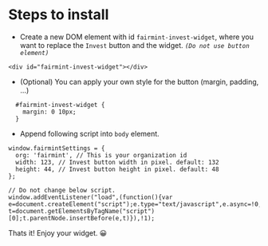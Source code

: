 # Steps to install

* Create a new DOM element with id `fairmint-invest-widget`, where you want to replace the `Invest` button and the widget. _`(Do not use button element)`_
```
<div id="fairmint-invest-widget"></div>
```

* (Optional) You can apply your own style for the button (margin, padding, ...)
```
  #fairmint-invest-widget {
    margin: 0 10px;
  }
```

* Append following script into `body` element.

```
window.fairmintSettings = {
  org: 'fairmint', // This is your organization id
  width: 123, // Invest button width in pixel. default: 132
  height: 44, // Invest button height in pixel. default: 48
};

// Do not change below script.
window.addEventListener("load",(function(){var e=document.createElement("script");e.type="text/javascript",e.async=!0,e.src="https://static.fairmint.co/widget/fairmint.20201209.js";var t=document.getElementsByTagName("script")[0];t.parentNode.insertBefore(e,t)}),!1);
```

Thats it! Enjoy your widget. 😀
